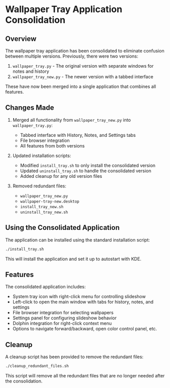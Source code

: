# Wallpaper Tray Application Consolidation

## Overview

The wallpaper tray application has been consolidated to eliminate confusion between multiple versions. Previously, there were two versions:

1. `wallpaper_tray.py` - The original version with separate windows for notes and history
2. `wallpaper_tray_new.py` - The newer version with a tabbed interface

These have now been merged into a single application that combines all features.

## Changes Made

1. Merged all functionality from `wallpaper_tray_new.py` into `wallpaper_tray.py`:
   - Tabbed interface with History, Notes, and Settings tabs
   - File browser integration
   - All features from both versions

2. Updated installation scripts:
   - Modified `install_tray.sh` to only install the consolidated version
   - Updated `uninstall_tray.sh` to handle the consolidated version
   - Added cleanup for any old version files

3. Removed redundant files:
   - `wallpaper_tray_new.py`
   - `wallpaper-tray-new.desktop`
   - `install_tray_new.sh`
   - `uninstall_tray_new.sh`

## Using the Consolidated Application

The application can be installed using the standard installation script:

```bash
./install_tray.sh
```

This will install the application and set it up to autostart with KDE.

## Features

The consolidated application includes:

- System tray icon with right-click menu for controlling slideshow
- Left-click to open the main window with tabs for history, notes, and settings
- File browser integration for selecting wallpapers
- Settings panel for configuring slideshow behavior
- Dolphin integration for right-click context menu
- Options to navigate forward/backward, open color control panel, etc.

## Cleanup

A cleanup script has been provided to remove the redundant files:

```bash
./cleanup_redundant_files.sh
```

This script will remove all the redundant files that are no longer needed after the consolidation.
